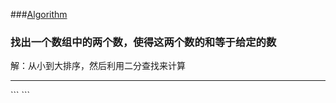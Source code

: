 ###[Algorithm](/Algorithm) 
### 找出一个数组中的两个数，使得这两个数的和等于给定的数
解：从小到大排序，然后利用二分查找来计算

<hr>
```
<?php
$arr = explode("\n",file_get_contents("../data/num.data"));
$sum = 43;
sort($arr);
for($i=0,$j=count($arr)-1;$i<$j;){
        if(($arr[$i]+$arr[$j])==$sum)
                break;
        else if(($arr[$i]+$arr[$j])<$sum)
                $i++;
        else
                $j--;
}
echo "\n sum=$sum \n num1={$arr[$i]} \n num2={$arr[$j]} \n";
?>
```